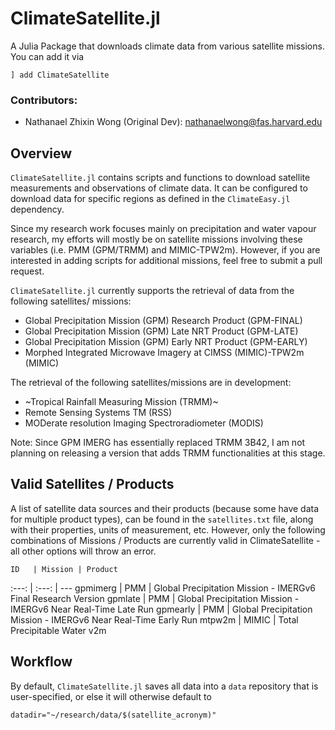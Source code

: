 # ClimateSatellite.jl

A Julia Package that downloads climate data from various satellite missions.  You can add it via
```
] add ClimateSatellite
```

### Contributors:
* Nathanael Zhixin Wong (Original Dev): nathanaelwong@fas.harvard.edu


## Overview
`ClimateSatellite.jl` contains scripts and functions to download satellite measurements and
observations of climate data.  It can be configured to download data for specific regions
as defined in the `ClimateEasy.jl` dependency.

Since my research work focuses mainly on precipitation and water vapour research, my efforts
will mostly be on satellite missions involving these variables (i.e. PMM (GPM/TRMM) and MIMIC-TPW2m).  However, if you are interested in adding scripts for additional missions, feel free to submit a pull request.

`ClimateSatellite.jl` currently supports the retrieval of data from the following satellites/
missions:
* Global Precipitation Mission (GPM) Research Product (GPM-FINAL)
* Global Precipitation Mission (GPM) Late NRT Product (GPM-LATE)
* Global Precipitation Mission (GPM) Early NRT Product (GPM-EARLY)
* Morphed Integrated Microwave Imagery at CIMSS (MIMIC)-TPW2m (MIMIC)

The retrieval of the following satellites/missions are in development:
* ~Tropical Rainfall Measuring Mission (TRMM)~
* Remote Sensing Systems TM (RSS)
* MODerate resolution Imaging Spectroradiometer (MODIS)

Note: Since GPM IMERG has essentially replaced TRMM 3B42, I am not planning on releasing a version that adds TRMM functionalities at this stage.


## Valid Satellites / Products
A list of satellite data sources and their products (because some have data for multiple
product types), can be found in the `satellites.txt` file, along with their properties,
units of measurement, etc.  However, only the following combinations of Missions / Products
are currently valid in ClimateSatellite - all other options will throw an error.

    ID   | Mission | Product
  :---:  | :---: | ---
gpmimerg |  PMM  | Global Precipitation Mission - IMERGv6 Final Research Version
gpmlate  |  PMM  | Global Precipitation Mission - IMERGv6 Near Real-Time Late Run
gpmearly |  PMM  | Global Precipitation Mission - IMERGv6 Near Real-Time Early Run
mtpw2m   | MIMIC | Total Precipitable Water v2m


## Workflow
By default, `ClimateSatellite.jl` saves all data into a `data` repository that is user-specified, or else it will otherwise default to
```
datadir="~/research/data/$(satellite_acronym)"
```
